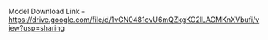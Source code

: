 Model Download Link - https://drive.google.com/file/d/1vGN0481ovU6mQZkgKO2lLAGMKnXVbufi/view?usp=sharing